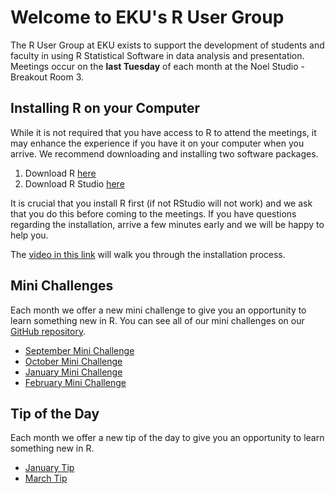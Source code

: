 # Welcome to EKU's R User Group

The R User Group at EKU exists to support the development of students and faculty in using R Statistical Software in data analysis and presentation. Meetings occur on the **last Tuesday** of each month at the Noel Studio - Breakout Room 3.

## Installing R on your Computer

While it is not required that you have access to R to attend the meetings, it may enhance the experience if you have it on your computer when you arrive.  We recommend downloading and installing two software packages.

1. Download R [here](https://mirrors.nics.utk.edu/cran/)
2. Download R Studio [here](https://www.rstudio.com/products/rstudio/#Desktop)

It is crucial that you install R first (if not RStudio will not work) and we ask that you do this before coming to the meetings. If you have questions regarding the installation, arrive a few minutes early and we will be happy to help you.

The [video in this link](https://mail.google.com/mail/u/0/#inbox/FMfcgxwDqxHWvCtjBvjSBvTbKWDCXfDv?projector=1) will walk you through the installation process.

## Mini Challenges

Each month we offer a new mini challenge to give you an opportunity to learn something new in R. You can see all of our mini challenges on our [GitHub repository](https://github.com/EKUResearchAnalysis/RUserGroup/tree/master/MiniChallenge).

* [September Mini Challenge](https://ekuresearchanalysis.github.io/RUserGroup/MiniChallenge/2019-09/MiniChallenge)
* [October Mini Challenge](https://ekuresearchanalysis.github.io/RUserGroup/MiniChallenge/2019-10/MiniChallenge)
* [January Mini Challenge](https://ekuresearchanalysis.github.io/RUserGroup/MiniChallenge/2020-01/MiniChallengeSolution)
* [February Mini Challenge](https://ekuresearchanalysis.github.io/RUserGroup/MiniChallenge/2020-02/MiniChallenge)

## Tip of the Day
Each month we offer a new tip of the day to give you an opportunity to learn something new in R.
* [January Tip](http://r-statistics.co/Top50-Ggplot2-Visualizations-MasterList-R-Code.html#Diverging%20Bars)
* [March Tip](https://shiny.rstudio.com/tutorial/written-tutorial/lesson1/)
